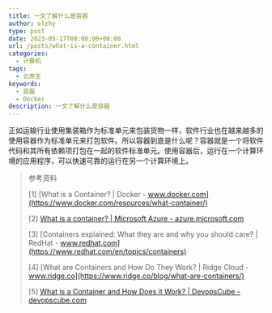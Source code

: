 ```yaml
---
title: 一文了解什么是容器
author: olzhy
type: post
date: 2023-05-17T08:00:00+08:00
url: /posts/what-is-a-container.html
categories:
  - 计算机
tags:
  - 云原生
keywords:
  - 容器
  - Docker
description: 一文了解什么是容器
---
```


正如运输行业使用集装箱作为标准单元来包装货物一样，软件行业也在越来越多的使用容器作为标准单元来打包软件。所以容器到底是什么呢？容器就是一个将软件代码和其所有依赖项打包在一起的软件标准单元。使用容器后，运行在一个计算环境的应用程序，可以快速可靠的运行在另一个计算环境上。

> 参考资料
>
> [1] [What is a Container? | Docker - www.docker.com](https://www.docker.com/resources/what-container/)
>
> [2] [What is a container? | Microsoft Azure - azure.microsoft.com](https://azure.microsoft.com/en-us/resources/cloud-computing-dictionary/what-is-a-container)
>
> [3] [Containers explained: What they are and why you should care? | RedHat - www.redhat.com](https://www.redhat.com/en/topics/containers)
>
> [4] [What are Containers and How Do They Work? | Ridge Cloud - www.ridge.co](https://www.ridge.co/blog/what-are-containers/)
>
> [5] [What is a Container and How Does it Work? | DevopsCube - devopscube.com](https://devopscube.com/what-is-a-container-and-how-does-it-work/)
